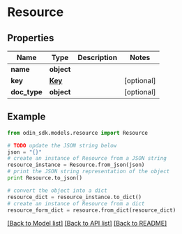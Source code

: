 # Resource


## Properties

Name | Type | Description | Notes
------------ | ------------- | ------------- | -------------
**name** | **object** |  | 
**key** | [**Key**](Key.md) |  | [optional] 
**doc_type** | **object** |  | [optional] 

## Example

```python
from odin_sdk.models.resource import Resource

# TODO update the JSON string below
json = "{}"
# create an instance of Resource from a JSON string
resource_instance = Resource.from_json(json)
# print the JSON string representation of the object
print Resource.to_json()

# convert the object into a dict
resource_dict = resource_instance.to_dict()
# create an instance of Resource from a dict
resource_form_dict = resource.from_dict(resource_dict)
```
[[Back to Model list]](../README.md#documentation-for-models) [[Back to API list]](../README.md#documentation-for-api-endpoints) [[Back to README]](../README.md)


